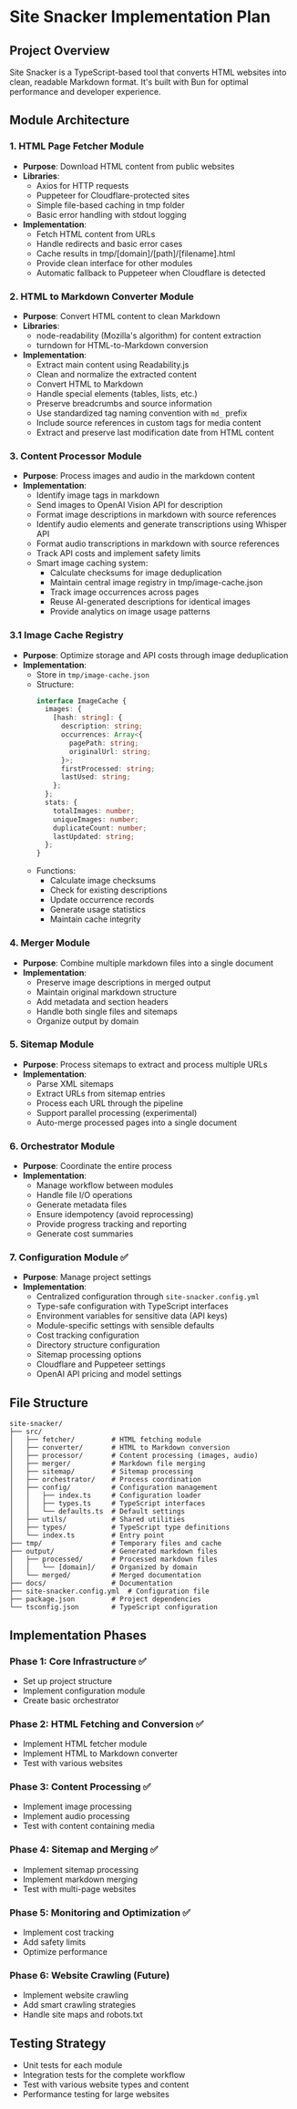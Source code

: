 # Site Snacker Implementation Plan

## Project Overview
Site Snacker is a TypeScript-based tool that converts HTML websites into clean, readable Markdown format. It's built with Bun for optimal performance and developer experience.

## Module Architecture

### 1. HTML Page Fetcher Module
- **Purpose**: Download HTML content from public websites
- **Libraries**:
  - Axios for HTTP requests
  - Puppeteer for Cloudflare-protected sites
  - Simple file-based caching in tmp folder
  - Basic error handling with stdout logging
- **Implementation**:
  - Fetch HTML content from URLs
  - Handle redirects and basic error cases
  - Cache results in tmp/[domain]/[path]/[filename].html
  - Provide clean interface for other modules
  - Automatic fallback to Puppeteer when Cloudflare is detected

### 2. HTML to Markdown Converter Module
- **Purpose**: Convert HTML content to clean Markdown
- **Libraries**:
  - node-readability (Mozilla's algorithm) for content extraction
  - turndown for HTML-to-Markdown conversion
- **Implementation**:
  - Extract main content using Readability.js
  - Clean and normalize the extracted content
  - Convert HTML to Markdown
  - Handle special elements (tables, lists, etc.)
  - Preserve breadcrumbs and source information
  - Use standardized tag naming convention with `md_` prefix
  - Include source references in custom tags for media content
  - Extract and preserve last modification date from HTML content

### 3. Content Processor Module
- **Purpose**: Process images and audio in the markdown content
- **Implementation**:
  - Identify image tags in markdown
  - Send images to OpenAI Vision API for description
  - Format image descriptions in markdown with source references
  - Identify audio elements and generate transcriptions using Whisper API
  - Format audio transcriptions in markdown with source references
  - Track API costs and implement safety limits
  - Smart image caching system:
    - Calculate checksums for image deduplication
    - Maintain central image registry in tmp/image-cache.json
    - Track image occurrences across pages
    - Reuse AI-generated descriptions for identical images
    - Provide analytics on image usage patterns

### 3.1 Image Cache Registry
- **Purpose**: Optimize storage and API costs through image deduplication
- **Implementation**:
  - Store in `tmp/image-cache.json`
  - Structure:
    ```typescript
    interface ImageCache {
      images: {
        [hash: string]: {
          description: string;
          occurrences: Array<{
            pagePath: string;
            originalUrl: string;
          }>;
          firstProcessed: string;
          lastUsed: string;
        };
      };
      stats: {
        totalImages: number;
        uniqueImages: number;
        duplicateCount: number;
        lastUpdated: string;
      };
    }
    ```
  - Functions:
    - Calculate image checksums
    - Check for existing descriptions
    - Update occurrence records
    - Generate usage statistics
    - Maintain cache integrity

### 4. Merger Module
- **Purpose**: Combine multiple markdown files into a single document
- **Implementation**:
  - Preserve image descriptions in merged output
  - Maintain original markdown structure
  - Add metadata and section headers
  - Handle both single files and sitemaps
  - Organize output by domain

### 5. Sitemap Module
- **Purpose**: Process sitemaps to extract and process multiple URLs
- **Implementation**:
  - Parse XML sitemaps
  - Extract URLs from sitemap entries
  - Process each URL through the pipeline
  - Support parallel processing (experimental)
  - Auto-merge processed pages into a single document

### 6. Orchestrator Module
- **Purpose**: Coordinate the entire process
- **Implementation**:
  - Manage workflow between modules
  - Handle file I/O operations
  - Generate metadata files
  - Ensure idempotency (avoid reprocessing)
  - Provide progress tracking and reporting
  - Generate cost summaries

### 7. Configuration Module ✅
- **Purpose**: Manage project settings
- **Implementation**:
  - Centralized configuration through `site-snacker.config.yml`
  - Type-safe configuration with TypeScript interfaces
  - Environment variables for sensitive data (API keys)
  - Module-specific settings with sensible defaults
  - Cost tracking configuration
  - Directory structure configuration
  - Sitemap processing options
  - Cloudflare and Puppeteer settings
  - OpenAI API pricing and model settings

## File Structure
```
site-snacker/
├── src/
│   ├── fetcher/         # HTML fetching module
│   ├── converter/       # HTML to Markdown conversion
│   ├── processor/       # Content processing (images, audio)
│   ├── merger/          # Markdown file merging
│   ├── sitemap/         # Sitemap processing
│   ├── orchestrator/    # Process coordination
│   ├── config/          # Configuration management
│   │   ├── index.ts     # Configuration loader
│   │   ├── types.ts     # TypeScript interfaces
│   │   └── defaults.ts  # Default settings
│   ├── utils/           # Shared utilities
│   ├── types/           # TypeScript type definitions
│   └── index.ts         # Entry point
├── tmp/                 # Temporary files and cache
├── output/              # Generated markdown files
│   ├── processed/       # Processed markdown files
│   │   └── [domain]/    # Organized by domain
│   └── merged/          # Merged documentation
├── docs/                # Documentation
├── site-snacker.config.yml  # Configuration file
├── package.json         # Project dependencies
└── tsconfig.json        # TypeScript configuration
```

## Implementation Phases

### Phase 1: Core Infrastructure ✅
- Set up project structure
- Implement configuration module
- Create basic orchestrator

### Phase 2: HTML Fetching and Conversion ✅
- Implement HTML fetcher module
- Implement HTML to Markdown converter
- Test with various websites

### Phase 3: Content Processing ✅
- Implement image processing
- Implement audio processing
- Test with content containing media

### Phase 4: Sitemap and Merging ✅
- Implement sitemap processing
- Implement markdown merging
- Test with multi-page websites

### Phase 5: Monitoring and Optimization ✅
- Implement cost tracking
- Add safety limits
- Optimize performance

### Phase 6: Website Crawling (Future)
- Implement website crawling
- Add smart crawling strategies
- Handle site maps and robots.txt

## Testing Strategy
- Unit tests for each module
- Integration tests for the complete workflow
- Test with various website types and content
- Performance testing for large websites
